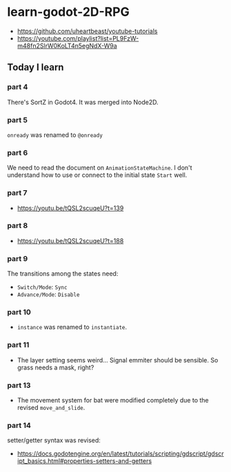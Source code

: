 # learn-godot-2D-RPG

- https://github.com/uheartbeast/youtube-tutorials
- https://youtube.com/playlist?list=PL9FzW-m48fn2SlrW0KoLT4n5egNdX-W9a

## Today I learn

### part 4

There's SortZ in Godot4. It was merged into Node2D.

### part 5

`onready` was renamed to `@onready`

### part 6

We need to read the document on `AnimationStateMachine`. I don't understand how to use or connect to the initial state `Start` well.

### part 7

- https://youtu.be/tQSL2scuqeU?t=139

### part 8

- https://youtu.be/tQSL2scuqeU?t=188

### part 9

The transitions among the states need:

- `Switch/Mode`: `Sync`
- `Advance/Mode`: `Disable`

### part 10

- `instance` was renamed to `instantiate`.

### part 11

- The layer setting seems weird... Signal emmiter should be sensible. So grass needs a mask, right?

### part 13

- The movement system for bat were modified completely due to the revised `move_and_slide`.

### part 14

setter/getter syntax was revised:
- https://docs.godotengine.org/en/latest/tutorials/scripting/gdscript/gdscript_basics.html#properties-setters-and-getters
